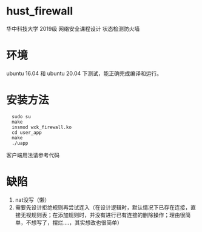 # hust_firewall
华中科技大学 2019级 网络安全课程设计 状态检测防火墙

# 环境
ubuntu 16.04 和 ubuntu 20.04 下测试，能正确完成编译和运行。

# 安装方法
```shell
  sudo su
  make
  insmod wxk_firewall.ko
  cd user_app
  make
  ./uapp
```
客户端用法请参考代码

# 缺陷
1. nat没写（懒）
2. 需要先设计拒绝规则再尝试连入（在设计逻辑时，默认情况下已存在连接，直接无视规则表；在添加规则时，并没有进行已有连接的删除操作；理由很简单，不想写了，摆烂....，其实想改也很简单）
